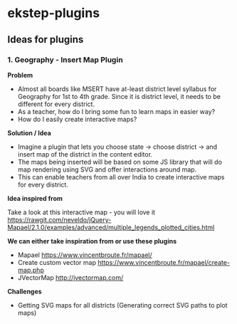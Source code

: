 # ekstep-plugins

## Ideas for plugins

### 1. Geography - Insert Map Plugin
**Problem**
- Almost all boards like MSERT have at-least district level syllabus for Geography for 1st to 4th grade. Since it is district level, it needs to be different for every district.
- As a teacher, how do I bring some fun to learn maps in easier way?
- How do I easily create interactive maps?

**Solution / Idea**
- Imagine a plugin that lets you choose state -> choose district -> and insert map of the district in the content editor.
- The maps being inserted will be based on some JS library that will do map rendering using SVG and offer interactions around map.
- This can enable teachers from all over India to create interactive maps for every district. 

**Idea inspired from**

Take a look at this interactive map - you will love it https://rawgit.com/neveldo/jQuery-Mapael/2.1.0/examples/advanced/multiple_legends_plotted_cities.html

**We can either take inspiration from or use these plugins**
- Mapael https://www.vincentbroute.fr/mapael/
 - Create custom vector map https://www.vincentbroute.fr/mapael/create-map.php
- JVectorMap http://jvectormap.com/

**Challenges**
- Getting SVG maps for all districts (Generating correct SVG paths to plot maps)
